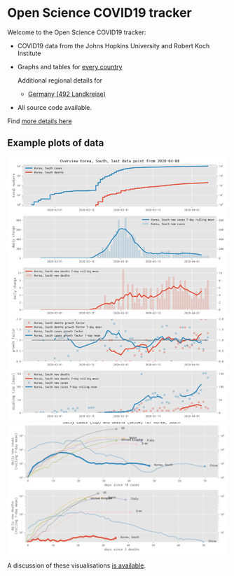 Open Science COVID19 tracker
===================================

Welcome to the Open Science COVID19 tracker:

* COVID19 data from the Johns Hopkins University and Robert Koch Institute

* Graphs and tables for [every country](index-world.html)

  Additional regional details for 
  
  - [Germany (492 Landkreise)](index-germany.html)

* All source code available.

Find [more details here](about.html)


Example plots of data
---------------------------


![south-korea data](figures/Korea--South.svg)
![south-korea data 2](figures/Korea--South2.svg)


A discussion of these visualisations [is available](about.html).

